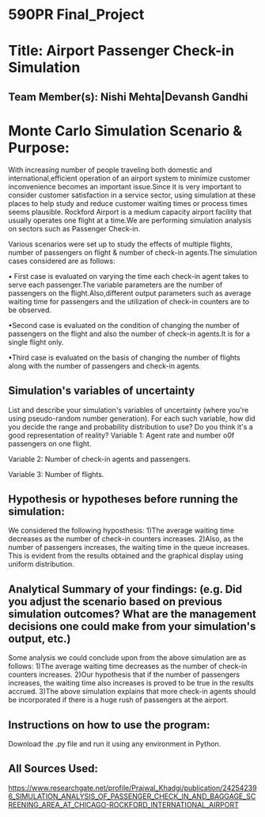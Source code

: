 # 590PR Final_Project

# Title: Airport Passenger Check-in Simulation 

## Team Member(s): Nishi Mehta|Devansh Gandhi

# Monte Carlo Simulation Scenario & Purpose:

With increasing number of people traveling both domestic and international,efficient operation of an airport system to minimize customer inconvenience becomes an important issue.Since it is very important to consider customer satisfaction in a service sector, using simulation at these places to help study and reduce customer waiting times or process times seems plausible.
Rockford Airport is a medium capacity airport facility that usually operates one flight at a time.We are performing simulation analysis on sectors such as Passenger Check-in.

Various scenarios were set up to study the effects of multiple flights, number of passengers on flight & number of check-in agents.The simulation cases considered are as follows:

• First case is evaluated on varying the time each check-in agent takes to serve each passenger.The variable parameters are the number of passengers on the flight.Also,different output parameters such as average waiting time for passengers and the utilization of check-in counters are to be observed.

•Second case is evaluated on the condition of changing the number of passengers on the flight and also the number of check-in agents.It is for a single flight only.

•Third case is evaluated on the basis of changing the number of flights along with the number of passengers and check-in agents.


## Simulation's variables of uncertainty
List and describe your simulation's variables of uncertainty (where you're using pseudo-random number generation). For each such variable, how did you decide the range and probability distribution to use?  Do you think it's a good representation of reality?
Variable 1: Agent rate and number o0f passengers on one flight.

Variable 2: Number of check-in agents and passengers.

Variable 3: Number of flights.

## Hypothesis or hypotheses before running the simulation:
We considered the following hyposthesis:
1)The average waiting time decreases as the number of check-in counters increases.
2)Also, as the number of passengers increases, the waiting time in the queue increases.
This is evident from the results obtained and the graphical display using uniform distribution.


## Analytical Summary of your findings: (e.g. Did you adjust the scenario based on previous simulation outcomes?  What are the management decisions one could make from your simulation's output, etc.)

Some analysis we could conclude upon from the above simulation are as follows:
1)The average waiting time decreases as the number of check-in counters increases.
2)Our hypothesis that if the number of passengers increases, the waiting time also increases is proved to be true in the results accrued.
3)The above simulation explains that more check-in agents should be incorporated if there is a huge rush of passengers at the airport.


## Instructions on how to use the program:
Download the .py file and run it using any environment in Python.

## All Sources Used:
https://www.researchgate.net/profile/Prajwal_Khadgi/publication/242542396_SIMULATION_ANALYSIS_OF_PASSENGER_CHECK_IN_AND_BAGGAGE_SCREENING_AREA_AT_CHICAGO-ROCKFORD_INTERNATIONAL_AIRPORT
